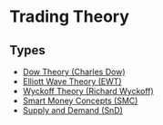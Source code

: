 # Trading Theory

<!--
Divergence
-->

## Types

- [Dow Theory (Charles Dow)](/trading/theory/dow.md)
- [Elliott Wave Theory (EWT)](/trading/theory/elliott-wave.md)
- [Wyckoff Theory (Richard Wyckoff)](/trading/theory/wyckoff.md)
- [Smart Money Concepts (SMC)](/trading/theory/smc.md)
- [Supply and Demand (SnD)](/trading/theory/snd.md)
